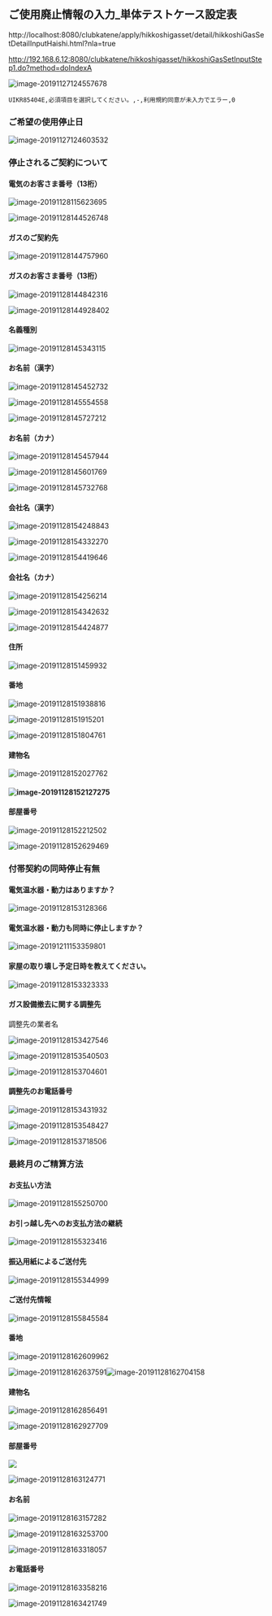 ## ご使用廃止情報の入力_単体テストケース設定表

http://localhost:8080/clubkatene/apply/hikkoshigasset/detail/hikkoshiGasSetDetailInputHaishi.html?nla=true

http://192.168.6.12:8080/clubkatene/hikkoshigasset/hikkoshiGasSetInputStep1.do?method=doIndexA

![image-20191127124557678](UI%20hokkoshi.assets/image-20191127124557678.png)

```
UIKR85404E,必須項目を選択してください。,-,利用規約同意が未入力でエラー,0
```

### ご希望の使用停止日

![image-20191127124603532](UI%20hokkoshi.assets/image-20191127124603532.png)

### 停止されるご契約について

#### 電気のお客さま番号（13桁） 

![image-20191128115623695](UI%20hokkoshi.assets/image-20191128115623695.png)

![image-20191128144526748](UI%20hokkoshi.assets/image-20191128144526748.png)





####  ガスのご契約先 

![image-20191128144757960](UI%20hokkoshi.assets/image-20191128144757960.png)

####  ガスのお客さま番号（13桁） 

![image-20191128144842316](UI%20hokkoshi.assets/image-20191128144842316.png)

![image-20191128144928402](UI%20hokkoshi.assets/image-20191128144928402.png)

####  名義種別 

![image-20191128145343115](UI%20hokkoshi.assets/image-20191128145343115.png)

####  お名前（漢字） 

![image-20191128145452732](UI%20hokkoshi.assets/image-20191128145452732.png)

![image-20191128145554558](UI%20hokkoshi.assets/image-20191128145554558.png)

![image-20191128145727212](UI%20hokkoshi.assets/image-20191128145727212.png)

####  お名前（カナ） 

![image-20191128145457944](UI%20hokkoshi.assets/image-20191128145457944.png)

![image-20191128145601769](UI%20hokkoshi.assets/image-20191128145601769.png)

![image-20191128145732768](UI%20hokkoshi.assets/image-20191128145732768.png)

#### 会社名（漢字） 

![image-20191128154248843](UI%20hokkoshi.assets/image-20191128154248843.png)

![image-20191128154332270](UI%20hokkoshi.assets/image-20191128154332270.png)

![image-20191128154419646](UI%20hokkoshi.assets/image-20191128154419646.png)

#### 会社名（カナ）  

![image-20191128154256214](UI%20hokkoshi.assets/image-20191128154256214.png)

![image-20191128154342632](UI%20hokkoshi.assets/image-20191128154342632.png)

![image-20191128154424877](UI%20hokkoshi.assets/image-20191128154424877.png)

#### 住所 

![image-20191128151459932](UI%20hokkoshi.assets/image-20191128151459932.png)

####  番地 

![image-20191128151938816](UI%20hokkoshi.assets/image-20191128151938816.png)

![image-20191128151915201](UI%20hokkoshi.assets/image-20191128151915201.png)

![image-20191128151804761](UI%20hokkoshi.assets/image-20191128151804761.png)

####  建物名 

![image-20191128152027762](UI%20hokkoshi.assets/image-20191128152027762.png)

####  ![image-20191128152127275](UI%20hokkoshi.assets/image-20191128152127275.png)

#### 部屋番号 

![image-20191128152212502](UI%20hokkoshi.assets/image-20191128152212502.png)

![image-20191128152629469](UI%20hokkoshi.assets/image-20191128152629469.png)

###  付帯契約の同時停止有無 

#### 電気温水器・動力はありますか？ 

![image-20191128153128366](UI%20hokkoshi.assets/image-20191128153128366.png)

####  電気温水器・動力も同時に停止しますか？  

![image-20191211153359801](UI%20hokkoshi.assets/image-20191211153359801.png)

####  家屋の取り壊し予定日時を教えてください。 

![image-20191128153323333](UI%20hokkoshi.assets/image-20191128153323333.png)



####  ガス設備撤去に関する調整先 

調整先の業者名 

![image-20191128153427546](UI%20hokkoshi.assets/image-20191128153427546.png)

 ![image-20191128153540503](UI%20hokkoshi.assets/image-20191128153540503.png)



![image-20191128153704601](UI%20hokkoshi.assets/image-20191128153704601.png)

#### 調整先のお電話番号 

![image-20191128153431932](UI%20hokkoshi.assets/image-20191128153431932.png)

![image-20191128153548427](UI%20hokkoshi.assets/image-20191128153548427.png)

![image-20191128153718506](UI%20hokkoshi.assets/image-20191128153718506.png)

### 最終月のご精算方法

####  お支払い方法 

![image-20191128155250700](UI%20hokkoshi.assets/image-20191128155250700.png)

####  お引っ越し先へのお支払方法の継続 

![image-20191128155323416](UI%20hokkoshi.assets/image-20191128155323416.png)

####  振込用紙によるご送付先 

![image-20191128155344999](UI%20hokkoshi.assets/image-20191128155344999.png)



####  ご送付先情報 

![image-20191128155845584](UI%20hokkoshi.assets/image-20191128155845584.png)

####  番地 

![image-20191128162609962](UI%20hokkoshi.assets/image-20191128162609962.png)

![image-20191128162637591](UI%20hokkoshi.assets/image-20191128162637591.png)![image-20191128162704158](UI%20hokkoshi.assets/image-20191128162704158.png)

#### 建物名 

![image-20191128162856491](UI%20hokkoshi.assets/image-20191128162856491.png)

![image-20191128162927709](UI%20hokkoshi.assets/image-20191128162927709.png)

#### 部屋番号 

![](UI%20hokkoshi.assets/image-20191128163059860.png)

![image-20191128163124771](UI%20hokkoshi.assets/image-20191128163124771.png)

####  お名前 

![image-20191128163157282](UI%20hokkoshi.assets/image-20191128163157282.png)

![image-20191128163253700](UI%20hokkoshi.assets/image-20191128163253700.png)

![image-20191128163318057](UI%20hokkoshi.assets/image-20191128163318057.png)

####  お電話番号 

![image-20191128163358216](UI%20hokkoshi.assets/image-20191128163358216.png)

![image-20191128163421749](UI%20hokkoshi.assets/image-20191128163421749.png)


